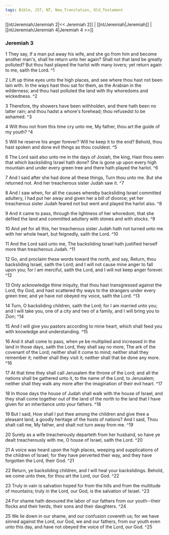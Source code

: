 ```yaml
---
tags: Bible, JST, NT, New_Translation, Old_Testament
---
```


[[nt/Jeremiah/Jeremiah 2|<< Jeremiah 2]] | [[nt/Jeremiah|Jeremiah]] | [[nt/Jeremiah/Jeremiah 4|Jeremiah 4 >>]]

### Jeremiah 3

1 They say, If a man put away his wife, and she go from him and become another man\'s, shall he return unto her again? Shall not that land be greatly polluted? But thou hast played the harlot with many lovers; yet return again to me, saith the Lord.  ^1

2 Lift up thine eyes unto the high places, and see where thou hast not been lain with. In the ways hast thou sat for them, as the Arabian in the wilderness; and thou hast polluted the land with thy whoredoms and wickedness.  ^2

3 Therefore, thy showers have been withholden, and there hath been no latter rain; and thou hadst a whore\'s forehead; thou refusedst to be ashamed.  ^3

4 Wilt thou not from this time cry unto me, My father, thou art the guide of my youth?  ^4

5 Will he reserve his anger forever? Will he keep it to the end? Behold, thou hast spoken and done evil things as thou couldest.  ^5

6 The Lord said also unto me in the days of Josiah, the king, Hast thou seen that which backsliding Israel hath done? She is gone up upon every high mountain and under every green tree and there hath played the harlot.  ^6

7 And I said after she had done all these things, Turn thou unto me. But she returned not. And her treacherous sister Judah saw it.  ^7

8 And I saw when, for all the causes whereby backsliding Israel committed adultery, I had put her away and given her a bill of divorce; yet her treacherous sister Judah feared not but went and played the harlot also.  ^8

9 And it came to pass, through the lightness of her whoredom, that she defiled the land and committed adultery with stones and with stocks.  ^9

10 And yet for all this, her treacherous sister Judah hath not turned unto me with her whole heart, but feignedly, saith the Lord.  ^10

11 And the Lord said unto me, The backsliding Israel hath justified herself more than treacherous Judah.  ^11

12 Go, and proclaim these words toward the north, and say, Return, thou backsliding Israel, saith the Lord; and I will not cause mine anger to fall upon you; for I am merciful, saith the Lord, and I will not keep anger forever.  ^12

13 Only acknowledge thine iniquity, that thou hast transgressed against the Lord, thy God, and hast scattered thy ways to the strangers under every green tree; and ye have not obeyed my voice, saith the Lord.  ^13

14 Turn, O backsliding children, saith the Lord; for I am married unto you; and I will take you, one of a city and two of a family, and I will bring you to Zion;  ^14

15 And I will give you pastors according to mine heart, which shall feed you with knowledge and understanding.  ^15

16 And it shall come to pass, when ye be multiplied and increased in the land in those days, saith the Lord, they shall say no more, The ark of the covenant of the Lord; neither shall it come to mind; neither shall they remember it; neither shall they visit it; neither shall that be done any more.  ^16

17 At that time they shall call Jerusalem the throne of the Lord; and all the nations shall be gathered unto it, to the name of the Lord, to Jerusalem; neither shall they walk any more after the imagination of their evil heart.  ^17

18 In those days the house of Judah shall walk with the house of Israel, and they shall come together out of the land of the north to the land that I have given for an inheritance unto your fathers.  ^18

19 But I said, How shall I put thee among the children and give thee a pleasant land, a goodly heritage of the hosts of nations? And I said, Thou shalt call me, My father, and shalt not turn away from me.  ^19

20 Surely as a wife treacherously departeth from her husband, so have ye dealt treacherously with me, O house of Israel, saith the Lord.  ^20

21 A voice was heard upon the high places, weeping and supplications of the children of Israel; for they have perverted their way, and they have forgotten the Lord, their God.  ^21

22 Return, ye backsliding children, and I will heal your backslidings. Behold, we come unto thee, for thou art the Lord, our God.  ^22

23 Truly in vain is salvation hoped for from the hills and from the multitude of mountains; truly in the Lord, our God, is the salvation of Israel.  ^23

24 For shame hath devoured the labor of our fathers from our youth\--their flocks and their herds, their sons and their daughters.  ^24

25 We lie down in our shame, and our confusion covereth us; for we have sinned against the Lord, our God, we and our fathers, from our youth even unto this day, and have not obeyed the voice of the Lord, our God.  ^25

 
